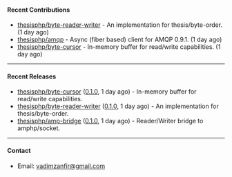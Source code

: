 #### Recent Contributions

- [thesisphp/byte-reader-writer](https://github.com/thesisphp/byte-reader-writer) - An implementation for thesis/byte-order. (1 day ago)
- [thesisphp/amqp](https://github.com/thesisphp/amqp) - Async (fiber based) client for AMQP 0.9.1. (1 day ago)
- [thesisphp/byte-cursor](https://github.com/thesisphp/byte-cursor) - In-memory buffer for read/write capabilities. (1 day ago)

---

#### Recent Releases

- [thesisphp/byte-cursor](https://github.com/thesisphp/byte-cursor) ([0.1.0](https://github.com/thesisphp/byte-cursor/releases/tag/0.1.0), 1 day ago) - In-memory buffer for read/write capabilities.
- [thesisphp/byte-reader-writer](https://github.com/thesisphp/byte-reader-writer) ([0.1.0](https://github.com/thesisphp/byte-reader-writer/releases/tag/0.1.0), 1 day ago) - An implementation for thesis/byte-order.
- [thesisphp/amp-bridge](https://github.com/thesisphp/amp-bridge) ([0.1.0](https://github.com/thesisphp/amp-bridge/releases/tag/0.1.0), 1 day ago) - Reader/Writer bridge to amphp/socket.

---

#### Contact

- Email: [vadimzanfir@gmail.com](mailto://vadimzanfir@gmail.com)
